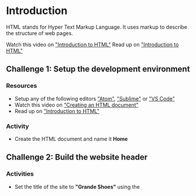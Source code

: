 # Introduction
HTML stands for Hyper Text Markup Language. It uses markup to describe the structure of web pages.

Watch this video on ["Introduction to HTML"](https://scrimba.com/p/pZaVfV/cQr3mfM)
Read up on ["Introduction to HTML"](https://www.w3schools.com/html/html_intro.asp)


## Challenge 1: Setup the development environment
### Resources
- Setup any of the following editors ["Atom"](https://atom.io/), ["Sublime"](https://www.sublimetext.com/3) or ["VS Code"](https://code.visualstudio.com/docs/setup/setup-overview)
- Watch this video on ["Creating an HTML document"](https://scrimba.com/p/pZaVfV/cPydyur)
- Read up on ["Introduction to HTML"](https://www.w3schools.com/html/html_intro.asp)

### Activity
- Create the HTML document and name it **Home**


## Challenge 2: Build the website header
### Activities
- Set the title of the site to **"Grande Shoes"** using the <title> element.
- Set the background and text color using the <style element>
- - Read up on ["HTML Head"](https://www.w3schools.com/html/html_head.asp)
- - Watch this video on ["Head Elements and Scripts"](https://scrimba.com/p/pZaVfV/c3W7QS8)
  
- 
- - Read up on ["HTML Elements"](https://www.w3schools.com/html/html_elements.asp)  
- - Watch this video on ["Nesting Elements"](https://scrimba.com/p/pZaVfV/cQ4z8sM)
